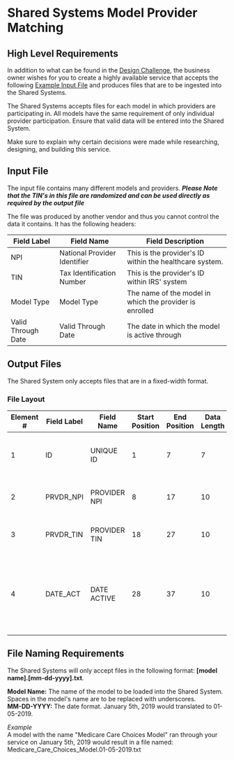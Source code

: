 # Shared Systems Model Provider Matching
## High Level Requirements
In addition to what can be found in the [Design Challenge](https://github.com/cmsuser1/MPSM-BPA/blob/master/DESIGN_CHALLENGE.md), the business owner wishes for you to create a highly available service that accepts the following [Example Input File](https://github.com/cmsuser1/MPSM-BPA/blob/master/Attribute-Matching/provider_matching.csv) and produces files that are to be ingested into the Shared Systems.

The Shared Systems accepts files for each model in which providers are participating in. All models have the same requirement of only individual provider participation. Ensure that valid data will be entered into the Shared System.

Make sure to explain why certain decisions were made while researching, designing, and building this service.
## Input File
The input file contains many different models and providers. **_Please Note that the TIN's in this file are randomized and can be used directly as required by the output file_**

The file was produced by another vendor and thus you cannot control the data it contains. It has the following headers:  

| Field Label  | Field Name | Field Description |  
|---|---|---|
| NPI | National Provider Identifier | This is the provider's ID within the healthcare system.  |
| TIN  | Tax Identification Number  | This is the provider's ID within IRS' system  |
| Model Type  | Model Type  | The name of the model in which the provider is enrolled  |
| Valid Through Date | Valid Through Date | The date in which the model is active through |

## Output Files
The Shared System only accepts files that are in a fixed-width format. 

### File Layout

| Element # | Field Label  | Field Name  | Start Position  | End Position | Data Length | Field Description |
|---|---|---|---|---|---|--|
| 1  | ID  | UNIQUE ID | 1  | 7 | 7 | This is an auto-increment integer identifier.  |
| 2  | PRVDR_NPI  | PROVIDER NPI  | 8  | 17 | 10 | This field is the provider's NPI number  |
| 3  | PRVDR_TIN  | PROVIDER TIN  | 18  | 27  | 10 | This field is the provider's TIN  |
| 4  | DATE_ACT  | DATE ACTIVE  | 28  | 37  | 10 | This is the date in which the provider matching is active. The format is "YYYY-MM-DD" |

## File Naming Requirements
The Shared Systems will only accept files in the following format: **[model name].[mm-dd-yyyy].txt**.

**Model Name:** The name of the model to be loaded into the Shared System. Spaces in the model's name are to be replaced with underscores.  
**MM-DD-YYYY:** The date format. January 5th, 2019 would translated to 01-05-2019.

*Example*  
A model with the name "Medicare Care Choices Model" ran through your service on January 5th, 2019 would result in a file named: Medicare_Care_Choices_Model.01-05-2019.txt

